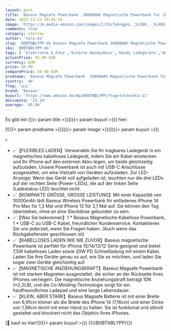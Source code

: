 ```yaml
---
layout: post
title: 'Baseus Magsafe Powerbank  10000mAh Magnetische Powerbank für iPhone 14/13/12 Serie  Externer Akku mit PD 20W USB-C  Kabellose Powerbank mit Magnet  Powerbank Klein und Leistungsstark  Schwarz'
date: 2023-11-23 19:41:14
image: 'https://m.media-amazon.com/images/I/31x7oA+ggnL._SL500_._SL400_.jpg'
comments: true
category: ofertas
author: 'tole.es'
slug: 'B0BTNBLYPP-de Baseus Magsafe Powerbank 10000mAh Magnetische Powerbank...'
sku: 'B0BTNBLYPP-de'
tags: [ 'Elektronik & Foto','Externe Handyakkus','Handy Ladegeräte','Handy- & Smartwatch-Zubehör','Handys & Zubehör','baseus','🇩🇪', ]
actualPrice: 45.99 EUR
currency: EUR
price: 45.99
comparePrice: 59.99 EUR
prodname: 'Baseus Magsafe Powerbank  10000mAh Magnetische Powerbank für iPhone 14/13/12 Serie  Externer Akku mit PD 20W USB-C  Kabellose Powerbank mit Magnet  Powerbank Klein und Leistungsstark  Schwarz'
country: 'de'
flag: '🇩🇪'
brand: 'Baseus'
buyurl: 'https://www.amazon.de/dp/B0BTNBLYPP/?tag=tolees0ca-21'
descuento: '23.34'
average: '45.99'
---
```


Es gibt ein [{{< param title >}}]({{< param buyurl >}}) hier:

[![{{< param prodname >}}]({{< param image >}})]({{< param buyurl >}})

ℹ️:

- ✅【FLEXIBLES LADEN】Verwandeln Sie Ihr tragbares Ladegerät in ein magnetisches kabelloses Ladegerät, indem Sie ein Kabel einstecken und Ihr iPhone auf den externen Akku legen, um beide gleichzeitig aufzuladen. Unsere Powerbank ist auch mit USB-C Anschlüsse ausgestattet, um eine Vielzahl von Geräten aufzuladen. Zur LED-Anzeige: Wenn das Gerät voll aufgeladen ist, leuchten nur die drei LEDs auf der rechten Seite (Power-LEDs), die auf der linken Seite (Ladestatus-LED) leuchtet nicht.
- ✅【KOMPAKTE GRÖSSE, GROSSE LEISTUNG】Mit einer Kapazität von 10000mAh lädt Baseus Wireless Powerbank Ihr entladenes iPhone 14 Pro Max für 1,3 Mal und iPhone 12 für 2,1 Mal auf. Sie können den Tag überstehen, ohne an eine Steckdose gebunden zu sein.
- ✅【Was Sie bekommen】1 * Baseus Magnetische Kabellose Powerbank, 1 * USB-C zu USB-C Kabel, freundlicher Kundenservice. Kontaktieren Sie uns jederzeit, wenn Sie Fragen haben. (Auch wenn das Rückgabefenster geschlossen ist)
- ✅【KABELLOSES LADEN WIE NIE ZUVOR】Baseus magnetische Powerbank ist perfekt für iPhone 15/14/13/12 Serie geeignet und bietet 7,5W kabelloses Laden sowie 20W PD Schnellladung mit einem Kabel. Laden Sie Ihre Geräte genau so auf, wie Sie es möchten, und laden Sie sogar zwei Geräte gleichzeitig auf.
- ✅【MAGNETISCHE ANZIEHUNGSKRAFT】Baseus Magsafe Powerbank ist mit starken Magneten ausgestattet, die sicher an der Rückseite Ihres iPhones verriegeln. Die magnetische Anziehungskraft beträgt 10N (≈2,2LB), und die Co-Molding-Technologie sorgt für ein hautfreundliches Ladepad und eine lange Lebensdauer.
- ✅【KLEIN, ABER STARK】Baseus Magsafe Batterie ist mit einer Breite von 6,91cm kleiner als die Breite des iPhone 14 (7,16cm) und einer Dicke von 1,98cm leicht mit einer Hand zu halten. Sie ist funktional und stilvoll gestaltet und blockiert nicht das Objektiv Ihres iPhones.

[🛒 kauf es hier!!]({{< param buyurl >}})
{{<world>}}B0BTNBLYPP{{</world>}}

